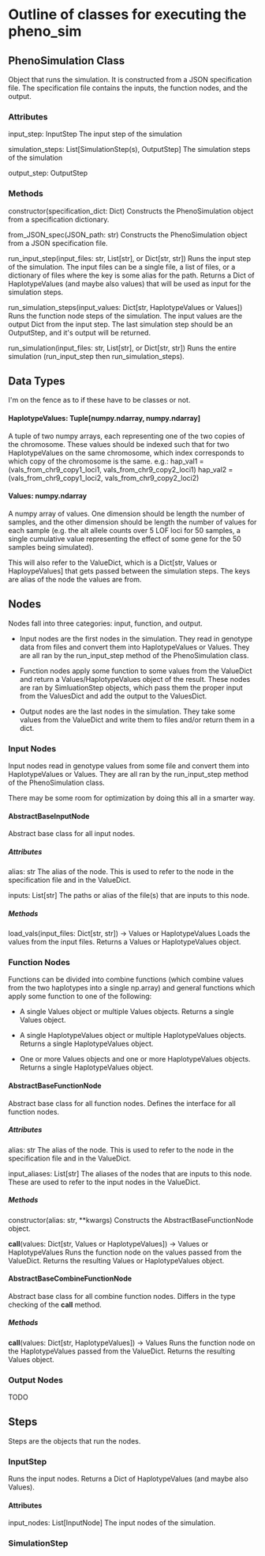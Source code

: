 # Outline of classes for executing the pheno_sim

## PhenoSimulation Class

Object that runs the simulation. It is constructed from a JSON specification
file. The specification file contains the inputs, the function nodes, and the
output.

### Attributes

input_step: InputStep
	The input step of the simulation

simulation_steps: List[SimulationStep(s), OutputStep]
	The simulation steps of the simulation

output_step: OutputStep

### Methods

constructor(specification_dict: Dict)
	Constructs the PhenoSimulation object from a specification dictionary.

from_JSON_spec(JSON_path: str)
	Constructs the PhenoSimulation object from a JSON specification file.

run_input_step(input_files: str, List[str], or Dict[str, str])
	Runs the input step of the simulation. The input files can be a single
	file, a list of files, or a dictionary of files where the key is some alias
	for the path. Returns a Dict of HaplotypeValues (and maybe also values)
	that will be used as input for the simulation steps.

run_simulation_steps(input_values: Dict[str, HaplotypeValues or Values])
	Runs the function node steps of the simulation. The input values are the
	output Dict from the input step. The last simulation step should be an 
	OutputStep, and it's output will be returned.

run_simulation(input_files: str, List[str], or Dict[str, str])
	Runs the entire simulation (run_input_step then run_simulation_steps).


## Data Types

I'm on the fence as to if these have to be classes or not.

#### HaplotypeValues: Tuple[numpy.ndarray, numpy.ndarray]
A tuple of two numpy arrays, each representing one of the two copies of
the chromosome. These values should be indexed such that for two
HaplotypeValues on the same chromosome, which index corresponds to which
copy of the chromosome is the same. 
e.g.:
	hap_val1 = (vals_from_chr9_copy1_loci1, vals_from_chr9_copy2_loci1)
	hap_val2 = (vals_from_chr9_copy1_loci2, vals_from_chr9_copy2_loci2)

#### Values: numpy.ndarray
A numpy array of values. One dimension should be length the number of
samples, and the other dimension should be length the number of 
values for each sample (e.g. the alt allele counts over 5 LOF loci for
50 samples, a single cumulative value representing the effect of some gene
for the 50 samples being simulated).

This will also refer to the ValueDict, which is a Dict[str, Values or
HaploypeValues] that gets passed between the simulation steps. The keys are
alias of the node the values are from.


## Nodes

Nodes fall into three categories: input, function, and output.

- Input nodes are the first nodes in the simulation. They read in genotype data
  from files and convert them into HaplotypeValues or Values. They are all ran
  by the run_input_step method of the PhenoSimulation class.

- Function nodes apply some function to some values from the ValueDict and
  return a Values/HaplotypeValues object of the result. These nodes are ran by
  SimluationStep objects, which pass them the proper input from the ValuesDict
  and add the output to the ValuesDict.

- Output nodes are the last nodes in the simulation. They take some values from
  the ValueDict and write them to files and/or return them in a dict.

### Input Nodes

Input nodes read in genotype values from some file and convert them into
HaplotypeValues or Values. They are all ran by the run_input_step method of
the PhenoSimulation class.

There may be some room for optimization by doing this all in a smarter way.

#### AbstractBaseInputNode

Abstract base class for all input nodes.

##### Attributes

alias: str
	The alias of the node. This is used to refer to the node in the
	specification file and in the ValueDict.

inputs: List[str]
	The paths or alias of the file(s) that are inputs to this node.

##### Methods

load_vals(input_files: Dict[str, str]) -> Values or HaplotypeValues
	Loads the values from the input files. Returns a Values or HaplotypeValues
	object.


### Function Nodes

Functions can be divided into combine functions (which combine values from
the two haplotypes into a single np.array) and general functions which apply
some function to one of the following:

- A single Values object or multiple Values objects. Returns a single Values
  object.

- A single HaplotypeValues object or multiple HaplotypeValues objects. Returns
  a single HaplotypeValues object.

- One or more Values objects and one or more HaplotypeValues objects. Returns
  a single HaplotypeValues object.

#### AbstractBaseFunctionNode

Abstract base class for all function nodes. Defines the interface for all
function nodes.

##### Attributes

alias: str
	The alias of the node. This is used to refer to the node in the
	specification file and in the ValueDict.

input_aliases: List[str]
	The aliases of the nodes that are inputs to this node. These are used
	to refer to the input nodes in the ValueDict.

##### Methods

constructor(alias: str, **kwargs)
	Constructs the AbstractBaseFunctionNode object.

__call__(values: Dict[str, Values or HaplotypeValues]) -> Values or HaplotypeValues
	Runs the function node on the values passed from the ValueDict. Returns the
	resulting Values or HaplotypeValues object.

#### AbstractBaseCombineFunctionNode

Abstract base class for all combine function nodes. Differs in the type
checking of the __call__ method.

##### Methods

__call__(values: Dict[str, HaplotypeValues]) -> Values
	Runs the function node on the HaplotypeValues passed from the ValueDict.
	Returns the resulting Values object.


### Output Nodes

TODO


## Steps

Steps are the objects that run the nodes.

### InputStep

Runs the input nodes. Returns a Dict of HaplotypeValues (and maybe also Values).

#### Attributes

input_nodes: List[InputNode]
	The input nodes of the simulation.

### SimulationStep








